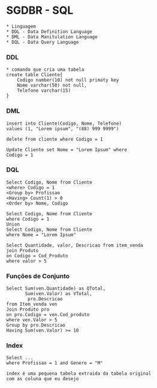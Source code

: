 # SGDBR - SQL
    * Linguagem
    * DDL - Data Definition Language
    * DML - Data Manitulation Language
    * DQL - Data Query Language

### DDL
    * comando que cria uma tabela
    create table Cliente{
        Codigo number(10) not null primaty key
        Nome varchar(50) not null,
        Telefone varchar(15)
    }

### DML
    insert into Cliente(Codigo, Nome, Telefone)
    values (1, "Lorem ipsum", "(88) 999 9999")

    delete from cliente where Codigo = 1

    Update Cliente set Nome = "Lorem Ipsum" where
    Codigo = 1

### DQL
    Select Codigo, Nome from Cliente
    <where> Codigo = 1
    <Group by> Profissao
    <Having> Count(1) > 0
    <Order by> Nome, Codigo

    Select Codigo, Nome from Cliente
    where Codigo = 1
    Union
    Select Codigo, Nome from Cliente
    where Nome = "Lorem Ipsum"

    Select Quantidade, valor, Descricao from item_venda
    join Produto 
    on Codigo = Cod_Produto
    where valor > 5

### Funções de Conjunto
    Select Sum(ven.Quantidade) as QTotal,
           Sum(ven.Valor) as VTotal,
            pro.Descricao
    from Item_venda ven
    Join Produto pro
    on pro.Codigo = ven.Cod_produto
    where ven.Valor > 5
    Group by pro.Descricao
    Having Sum(ven.Valor) >= 10

### Index
    Select ...
    where Profissao = 1 and Genero = "M"

    index é uma pequena tabela extraida da tabela original
    com as coluna que eu desejo







